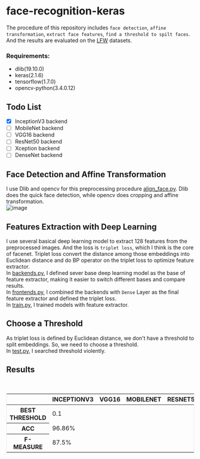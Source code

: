 # face-recognition-keras
The procedure of this repository includes `face detection`, `affine transformation`, `extract face features`, `find a threshold to spilt faces`. And the results are evaluated on the [LFW](http://vis-www.cs.umass.edu/lfw/) datasets.</br>

### Requirements:</br>
* dlib(19.10.0)
* keras(2.1.6)
* tensorflow(1.7.0) 
* opencv-python(3.4.0.12)

## Todo List
- [x] InceptionV3 backend
- [ ] MobileNet backend
- [ ] VGG16 backend
- [ ] ResNet50 backend
- [ ] Xception backend
- [ ] DenseNet backend

## Face Detection and Affine Transformation
I use Dlib and opencv for this preprocessing procedure <a href="https://github.com/mjDelta/face-recognition-keras/blob/master/align_face.py">align_face.py</a>. Dlib does the quick face detection, while opencv does cropping and affine transformation. </br>
![image](https://github.com/mjDelta/face-recognition-keras/blob/master/imgs/preprocessing.png)</br>
## Features Extraction with Deep Learning
I use several basical deep learning model to extract 128 features from the preprocessed images. And the loss is `triplet loss`, which I think is the core of facenet. Triplet loss convert the distance among those embeddings into Euclidean distance and do BP operator on the triplet loss to optimize feature extractor.</br>
In <a href="https://github.com/mjDelta/face-recognition-keras/blob/master/backends.py">backends.py</a>, I defined sever base deep learning model as the base of feature extractor, making it easier to switch different bases and compare results.</br>
In <a href="https://github.com/mjDelta/face-recognition-keras/blob/master/frontends.py">frontends.py</a>, I combined the backends with `Dense` Layer as the final feature extractor and defined the triplet loss.</br>
In <a href="https://github.com/mjDelta/face-recognition-keras/blob/master/train.py">train.py</a>, I trained models with feature extractor.</br>
## Choose a Threshold
As triplet loss is defined by Euclidean distance, we don't have a threshold to split embeddings. So, we need to choose a threshold.</br>
In <a href="https://github.com/mjDelta/face-recognition-keras/blob/master/test.py">test.py</a>, I searched threshold violently.</br>
## Results
<br>
		<table style='border:1px solid #e8e8e8;'>
		<thead>
			<tr>
				<th></th>
				<th>INCEPTIONV3</th>
				<th>VGG16</th>
        <th>MOBILENET</th>
        <th>RESNET50</th>
        <th>XCEPTION</th>
        <th>DENSENET</th>
			</tr>
		</thead>
		<tbody>
			<tr>
				<th>BEST THRESHOLD</th>
				<td>0.1</td>
				<td></td>
        <td></td>
				<td></td>
        <td></td>
				<td></td>
			</tr>
			<tr>
				<th>ACC</th>
				<td>96.86%</td>
				<td></td>
        <td></td>
				<td></td>
        <td></td>
				<td></td>
			</tr>
			<tr>
				<th>F-MEASURE</th>
				<td>87.5%</td>
				<td></td>
        <td></td>
				<td></td>
        <td></td>
				<td></td>
			</tr>
		</tbody>
		</table>
